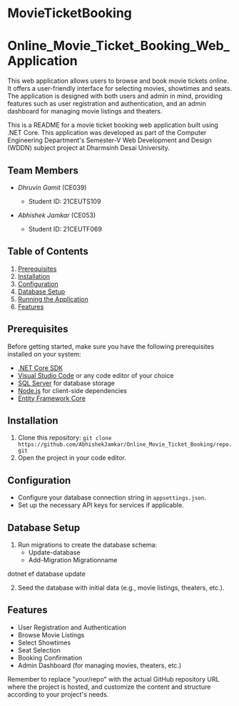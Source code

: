 # MovieTicketBooking

# Online_Movie_Ticket_Booking_Web_Application
This web application allows users to browse and book movie tickets online. It offers a user-friendly interface for selecting movies, showtimes and seats. The application is designed with both users and admin in mind, providing features such as user registration and authentication, and an admin dashboard for managing movie listings and theaters.

This is a README for a movie ticket booking web application built using .NET Core. This application was developed as part of the Computer Engineering Department's Semester-V Web Development and Design (WDDN) subject project at Dharmsinh Desai University.

## Team Members
- *Dhruvin Gamit* (CE039)
  - Student ID: 21CEUTS109

- *Abhishek Jamkar* (CE053)
  - Student ID: 21CEUTF069

## Table of Contents
1. [Prerequisites](#prerequisites)
2. [Installation](#installation)
3. [Configuration](#configuration)
4. [Database Setup](#database-setup)
5. [Running the Application](#running-the-application)
6. [Features](#features)

## Prerequisites
Before getting started, make sure you have the following prerequisites installed on your system:

- [.NET Core SDK](https://dotnet.microsoft.com/download)
- [Visual Studio Code](https://code.visualstudio.com/) or any code editor of your choice
- [SQL Server](https://www.microsoft.com/en-us/sql-server/sql-server-downloads) for database storage
- [Node.js](https://nodejs.org/) for client-side dependencies
- [Entity Framework Core](https://docs.microsoft.com/en-us/ef/core/)

## Installation
1. Clone this repository: `git clone https://github.com/AbhishekJamkar/Online_Movie_Ticket_Booking/repo.git`
2. Open the project in your code editor.


## Configuration
- Configure your database connection string in `appsettings.json`.
- Set up the necessary API keys for services if applicable.

## Database Setup
1. Run migrations to create the database schema:
   - Update-database
   - Add-Migration Migrationname

dotnet ef database update

2. Seed the database with initial data (e.g., movie listings, theaters, etc.).

## Features
- User Registration and Authentication
- Browse Movie Listings
- Select Showtimes
- Seat Selection
- Booking Confirmation
- Admin Dashboard (for managing movies, theaters, etc.)

Remember to replace "your/repo" with the actual GitHub repository URL where the project is hosted, and customize the content and structure according to your project's needs.
